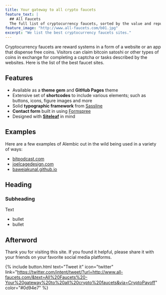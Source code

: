 ```yaml
---
title: Your gateway to all crypto faucets
feature_text: |
  ## All Faucets
  The full list of cryptocurrency faucets, sorted by the value and reputation.
feature_image: "http://www.all-faucets.com/b01.jpg"
excerpt: "We list the best cryptocurrency faucets sites."
---
```


Cryptocurrency faucets are reward systems in a form of a website or an app that dispense free coins. Visitors can claim bitcoin satoshi or other types of coins in exchange for completing a captcha or tasks described by the websites. Here is the list of the best faucet sites.

## Features

- Available as a **theme gem** and **GitHub Pages** theme
- Extensive set of **shortcodes** to include various elements; such as buttons, icons, figure images and more
- Solid **typographic framework** from [Sassline](https://sassline.com/)
- **Contact form** built in using [Formspree](https://formspree.io/)
- Designed with **[Siteleaf](http://www.siteleaf.com/)** in mind

## Examples

Here are a few examples of Alembic out in the wild being used in a variety of ways:

- [bitpodcast.com](https://bitpodcast.com/)
- [joelcagedesign.com](https://joelcagedesign.com/)
- [bawejakunal.github.io](https://bawejakunal.github.io/)

## Heading

### Subheading

Text

- bullet
- bullet

## Afterword

Thank you for visiting this site. If you found it helpful, please share it with your friends on your favorite social media platforms.

{% include button.html text="Tweet it" icon="twitter" link="https://twitter.com/intent/tweet/?url=http://www.all-faucets.com/&text=All%20Faucets%20-Your%20gateway%20to%20all%20crypto%20faucets&via=CryptoPayoff" color="#0d94e7" %}
